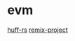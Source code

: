 # evm

[huff-rs](https://github.com/huff-language/huff-rs)
[remix-project](https://github.com/ethereum/remix-project)
